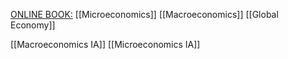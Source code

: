 [ONLINE BOOK:](https://elevate.cambridge.org/elevate/Login.aspx#b)
[[Microeconomics]]
[[Macroeconomics]]
[[Global Economy]]

[[Macroeconomics IA]]
[[Microeconomics IA]]